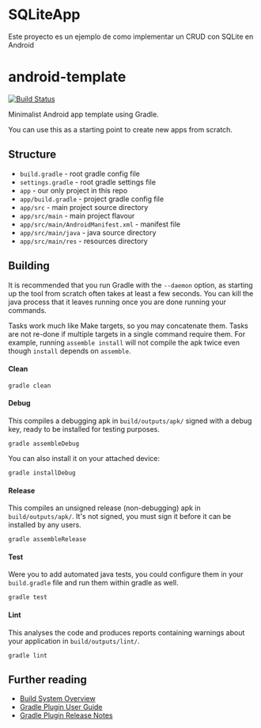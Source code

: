 # SQLiteApp
Este proyecto es un ejemplo de como implementar un CRUD con SQLite en Android

# android-template

[![Build Status](https://travis-ci.org/mvdan/android-template.svg?branch=master)](https://travis-ci.org/mvdan/android-template)

Minimalist Android app template using Gradle.

You can use this as a starting point to create new apps from scratch.

## Structure

* `build.gradle` - root gradle config file
* `settings.gradle` - root gradle settings file
* `app` - our only project in this repo
* `app/build.gradle` - project gradle config file
* `app/src` - main project source directory
* `app/src/main` - main project flavour
* `app/src/main/AndroidManifest.xml` - manifest file
* `app/src/main/java` - java source directory
* `app/src/main/res` - resources directory

## Building

It is recommended that you run Gradle with the `--daemon` option, as starting
up the tool from scratch often takes at least a few seconds. You can kill the
java process that it leaves running once you are done running your commands.

Tasks work much like Make targets, so you may concatenate them. Tasks are not
re-done if multiple targets in a single command require them. For example,
running `assemble install` will not compile the apk twice even though
`install` depends on `assemble`.

#### Clean

	gradle clean

#### Debug

This compiles a debugging apk in `build/outputs/apk/` signed with a debug key,
ready to be installed for testing purposes.

	gradle assembleDebug

You can also install it on your attached device:

	gradle installDebug

#### Release

This compiles an unsigned release (non-debugging) apk in `build/outputs/apk/`.
It's not signed, you must sign it before it can be installed by any users.

	gradle assembleRelease

#### Test

Were you to add automated java tests, you could configure them in your
`build.gradle` file and run them within gradle as well.

	gradle test

#### Lint

This analyses the code and produces reports containing warnings about your
application in `build/outputs/lint/`.

	gradle lint

## Further reading

* [Build System Overview](https://developer.android.com/sdk/installing/studio-build.html)
* [Gradle Plugin User Guide](http://tools.android.com/tech-docs/new-build-system/user-guide)
* [Gradle Plugin Release Notes](http://tools.android.com/tech-docs/new-build-system)

